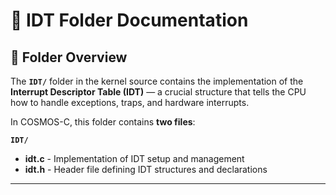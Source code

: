 # 🧩 IDT Folder Documentation

## 📁 Folder Overview

The **`IDT/`** folder in the kernel source contains the implementation of the  
**Interrupt Descriptor Table (IDT)** — a crucial structure that tells the CPU  
how to handle exceptions, traps, and hardware interrupts.

In COSMOS-C, this folder contains **two files**:

**`IDT/`**

- **idt.c** - Implementation of IDT setup and management
- **idt.h** - Header file defining IDT structures and declarations
---
